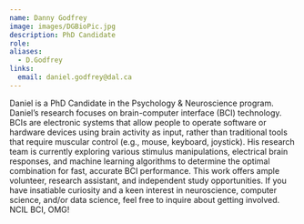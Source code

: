 ```yaml
---
name: Danny Godfrey
image: images/DGBioPic.jpg
description: PhD Candidate
role: 
aliases:
  - D.Godfrey
links:
  email: daniel.godfrey@dal.ca
---
```


Daniel is a PhD Candidate in the Psychology & Neuroscience program. Daniel’s research focuses on brain-computer interface (BCI) technology. BCIs are electronic systems that allow people to operate software or hardware devices using brain activity as input, rather than traditional tools that require muscular control (e.g., mouse, keyboard, joystick). His research team is currently exploring various stimulus manipulations, electrical brain responses, and machine learning algorithms to determine the optimal combination for fast, accurate BCI performance. This work offers ample volunteer, research assistant, and independent study opportunities. If you have insatiable curiosity and a keen interest in neuroscience, computer science, and/or data science, feel free to inquire about getting involved. NCIL BCI, OMG!
